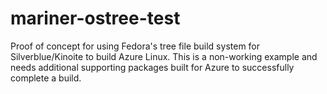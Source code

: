 # mariner-ostree-test

Proof of concept for using Fedora's tree file build system for Silverblue/Kinoite to build Azure Linux. This is a non-working example and needs additional supporting packages built for Azure to successfully complete a build.

